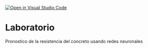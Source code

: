[![Open in Visual Studio Code](https://classroom.github.com/assets/open-in-vscode-718a45dd9cf7e7f842a935f5ebbe5719a5e09af4491e668f4dbf3b35d5cca122.svg)](https://classroom.github.com/online_ide?assignment_repo_id=13107277&assignment_repo_type=AssignmentRepo)
# Laboratorio
Pronostico de la resistencia del concreto usando redes neuronales
